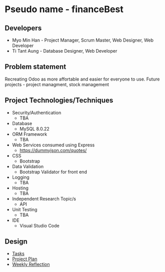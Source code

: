 # Pseudo name - financeBest

## Developers
* Myo Min Han   - Project Manager, Scrum Master, Web Designer, Web Developer
* Ti Tant Aung  - Database Designer, Web Developer

## Problem statement
Recreating Odoo as more affortable and easier for everyone to use.
Future projects - project managment, stock management

## Project Technologies/Techniques
* Security/Authentication
    * TBA
* Database
    * MySQL 8.0.22
* ORM Framework
    * TBA
* Web Services consumed using Express
    * https://dummyjson.com/quotes/
* CSS
    * Bootstrap
* Data Validation
    * Bootstrap Validator for front end
* Logging
    * TBA
* Hosting
    * TBA
* Independent Research Topic/s
    * API
* Unit Testing 
    * TBA
* IDE
    * Visual Studio Code

## Design
* [Tasks](documents/tasks.md)
* [Project Plan](documents/projectPlan.md)
* [Weekly Reflection](documents/weeklyReflection.md)
